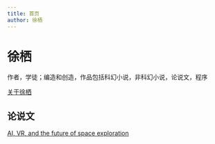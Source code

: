 ```yaml
---
title: 首页
author: 徐栖
---
```


# 徐栖

作者，学徒；编造和创造，作品包括科幻小说，非科幻小说，论说文，程序

[关于徐栖](/about)

## 论说文

[AI, VR, and the future of space exploration](/ai-vr-and-the-future-of-space-exploration)
